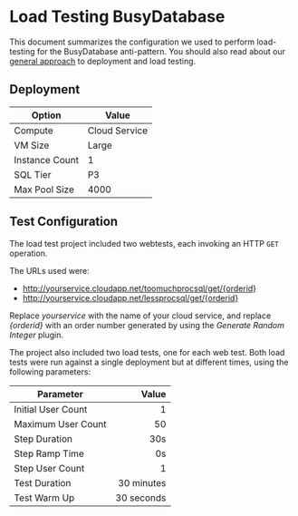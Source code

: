 # Load Testing BusyDatabase

This document summarizes the configuration we used to perform load-testing for the BusyDatabase anti-pattern. You should also read about our [general approach][general approach] to deployment and load testing.

## Deployment

 Option             | Value  
------------------- | -------------
Compute             | Cloud Service
VM Size             | Large
Instance Count      | 1
SQL Tier            | P3
Max Pool Size       | 4000

## Test Configuration

The load test project included two webtests, each invoking an HTTP `GET` operation.

The URLs used were:

- http://yourservice.cloudapp.net/toomuchprocsql/get/{orderid}
- http://yourservice.cloudapp.net/lessprocsql/get/{orderid}

Replace *yourservice* with the name of your cloud service, and
replace *{orderid}* with an order number generated by using the *Generate Random
Integer* plugin.

The project also included two load tests, one for each web test. Both load tests were
run against a single deployment but at different times, using the following parameters:

Parameter           | Value
------------------- | ------------:
Initial User Count  | 1
Maximum User Count  | 50
Step Duration       | 30s
Step Ramp Time      | 0s
Step User Count     | 1
Test Duration       | 30 minutes
Test Warm Up        | 30 seconds

[general approach]: /LoadTesting.md
